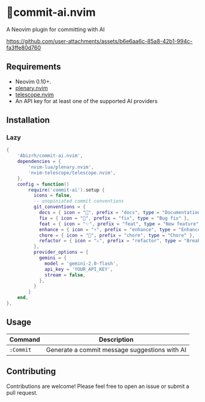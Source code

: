 # 🧠commit-ai.nvim

A Neovim plugin for committing with AI



https://github.com/user-attachments/assets/b6e6aa6c-85a8-42b1-994c-fa3ffe80d760

## Requirements

- Neovim 0.10+.
- [plenary.nvim](https://github.com/nvim-lua/plenary.nvim)
- [telescope.nvim](https://github.com/nvim-telescope/telescope.nvim)
- An API key for at least one of the supported AI providers


## Installation

### Lazy

```lua
{
    'Abizrh/commit-ai.nvim',
    dependencies = {
        'nvim-lua/plenary.nvim',
        'nvim-telescope/telescope.nvim',
    },
    config = function()
        require('commit-ai').setup {
          icons = false,
          -- unopiniated commit conventions
          git_conventions = {
            docs = { icon = "📖", prefix = "docs", type = "Documentation changes" },
            fix = { icon = "🐛", prefix = "fix", type = "Bug fix" },
            feat = { icon = "✨", prefix = "feat", type = "New feature" },
            enhance = { icon = "⚡", prefix = "enhance", type = "Enhancement" },
            chore = { icon = "🧹", prefix = "chore", type = "Chore" },
            refactor = { icon = "⚠️", prefix = "refactor", type = "Breaking change" }
          },
          provider_options = {
            gemini = {
              model = 'gemini-2.0-flash',
              api_key = 'YOUR_API_KEY',
              stream = false,
            },
          }
        }
    end,
},
```

## Usage

| Command               | Description                                             |
| --------------------- | ------------------------------------------------------- |
| `:Commit`      | Generate a commit message suggestions with AI |

## Contributing

Contributions are welcome! Please feel free to open an issue or submit a pull request.
